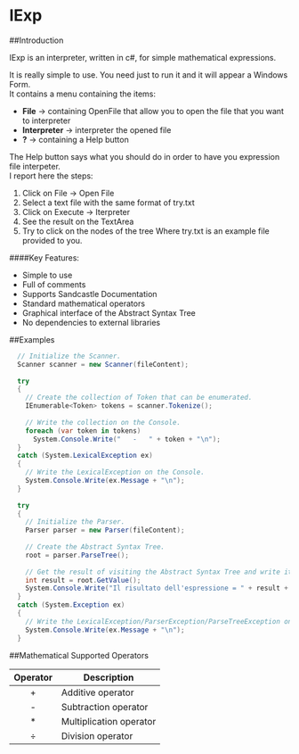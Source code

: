 IExp
====

##Introduction

IExp is an interpreter, written in c#, for simple mathematical expressions.

It is really simple to use. You need just to run it and it will appear a Windows Form.<br />
It contains a menu containing the items:
 - <b>File</b> → containing OpenFile that allow you to open the file that you want to interpreter
 - <b>Interpreter</b> → interpreter the opened file
 - <b>?</b> → containing a Help button

The Help button says what you should do in order to have you expression file interpeter.<br />
I report here the steps:<br />
 1. Click on File → Open File
 2. Select a text file with the same format of try.txt
 3. Click on Execute -> Iterpreter
 4. See the result on the TextArea
 5. Try to click on the nodes of the tree
Where try.txt is an example file provided to you.

####Key Features:

- Simple to use
- Full of comments
- Supports Sandcastle Documentation
- Standard mathematical operators
- Graphical interface of the Abstract Syntax Tree
- No dependencies to external libraries

##Examples
```c#
  // Initialize the Scanner.
  Scanner scanner = new Scanner(fileContent);
  
  try
  {
    // Create the collection of Token that can be enumerated.
    IEnumerable<Token> tokens = scanner.Tokenize();
    
    // Write the collection on the Console.
    foreach (var token in tokens)
      System.Console.Write("   -   " + token + "\n");
  }
  catch (System.LexicalException ex)
  {
    // Write the LexicalException on the Console.
    System.Console.Write(ex.Message + "\n");
  }
  
  try
  {
    // Initialize the Parser.
    Parser parser = new Parser(fileContent);
    
    // Create the Abstract Syntax Tree.
    root = parser.ParseTree();
    
    // Get the result of visiting the Abstract Syntax Tree and write it on the Console.
    int result = root.GetValue();
    System.Console.Write("Il risultato dell'espressione = " + result + "\n");
  }
  catch (System.Exception ex)
  {
    // Write the LexicalException/ParserException/ParseTreeException on the Console.
    System.Console.Write(ex.Message + "\n");
  }
```

##Mathematical Supported Operators

| Operator	|       Description       |
|:--------:|-------------------------|
|    +     |	Additive operator       |
|    -     |	Subtraction operator    |
|    *     |	Multiplication operator |
|    ÷     |	Division operator       |
